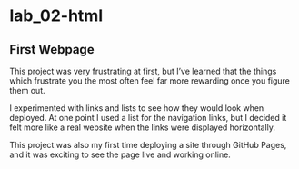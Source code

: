 # lab_02-html
## First Webpage

This project was very frustrating at first, but I’ve learned that the things which frustrate you the most 
often feel far more rewarding once you figure them out.

I experimented with links and lists to see how they would look when deployed. 
At one point I used a list for the navigation links, but I decided it felt more like a real website 
when the links were displayed horizontally.

This project was also my first time deploying a site through GitHub Pages, and it was exciting 
to see the page live and working online.
